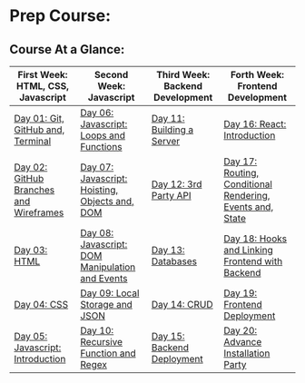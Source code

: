 # Prep Course:

## Course At a Glance:

| First Week: HTML, CSS, Javascript                           | Second Week: Javascript                                              | Third Week: Backend Development                 | Forth Week: Frontend Development                                               |
| ----------------------------------------------------------- | -------------------------------------------------------------------- | ----------------------------------------------- | ------------------------------------------------------------------------------ |
| [Day 01: Git, GitHub and, Terminal](Day01/README.md)        | [Day 06: Javascript: Loops and Functions](./Day06/README.md)         | [Day 11: Building a Server](Day11/README.md)    | [Day 16: React: Introduction ](./Day16/README.md)                              |
| [Day 02: GitHub Branches and Wireframes](./Day02/README.md) | [Day 07: Javascript: Hoisting, Objects and, DOM](./Day07/README.md)  | [Day 12: 3rd Party API](./Day12/README.md)      | [Day 17: Routing, Conditional Rendering, Events and, State](./Day17/README.md) |
| [Day 03: HTML](./Day03/README.md)                           | [Day 08: Javascript: DOM Manipulation and Events](./Day08/README.md) | [Day 13: Databases](./Day13/README.md)          | [Day 18: Hooks and Linking Frontend with Backend](./Day18/README.md)           |
| [Day 04: CSS](./Day04/README.md)                            | [Day 09: Local Storage and JSON](./Day09/README.md)                  | [Day 14: CRUD](./Day14/README.md)               | [Day 19: Frontend Deployment](./Day19/README.md)                               |
| [Day 05: Javascript: Introduction](./Day05/README.md)       | [Day 10: Recursive Function and Regex ](./Day10/README.md)           | [Day 15: Backend Deployment](./Day15/README.md) | [Day 20: Advance Installation Party](./Day20/README.md)                        |
